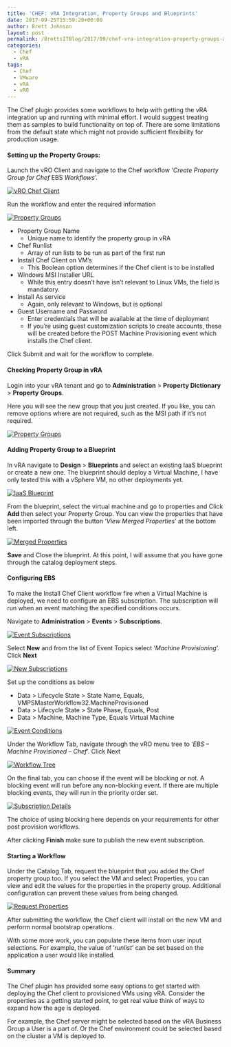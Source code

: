 ```yaml
---
title: 'CHEF: vRA Integration, Property Groups and Blueprints'
date: 2017-09-25T15:59:20+00:00
author: Brett Johnson
layout: post
permalink: /BrettsITBlog/2017/09/chef-vra-integration-property-groups-and-blueprints/
categories:
  - Chef
  - vRA
tags:
  - Chef
  - VMware
  - vRA
  - vRO
---
```


The Chef plugin provides some workflows to help with getting the vRA integration up and running with minimal effort. I would suggest treating them as samples to build functionality on top of. There are some limitations from the default state which might not provide sufficient flexibility for production usage.

#### Setting up the Property Groups:

Launch the vRO Client and navigate to the Chef workflow ‘_Create Property Group for Chef_ EBS _Workflows_’.

[![vRO Chef Client](/assets/images/2017/09/vCO-Chef-client-tree.png)]({{site.url}}/assets/images/2017/09/vCO-Chef-client-tree.png)

Run the workflow and enter the required information

[![Property Groups](/assets/images/2017/09/vRO-Chef-Client-Add-Prop-Groups.png)]({{site.url}}/assets/images/2017/09/vRO-Chef-Client-Add-Prop-Groups.png)

  * Property Group Name 
      * Unique name to identify the property group in vRA
  * Chef Runlist 
      * Array of run lists to be run as part of the first run
  * Install Chef Client on VM’s 
      * This Boolean option determines if the Chef client is to be installed
  * Windows MSI Installer URL 
      * While this entry doesn’t have isn’t relevant to Linux VMs, the field is mandatory.
  * Install As service 
      * Again, only relevant to Windows, but is optional
  * Guest Username and Password 
      * Enter credentials that will be available at the time of deployment
      * If you’re using guest customization scripts to create accounts, these will be created before the POST Machine Provisioning event which installs the Chef client.

Click Submit and wait for the workflow to complete.

#### Checking Property Group in vRA

Login into your vRA tenant and go to **Administration** > **Property Dictionary** > **Property** **Groups**.

Here you will see the new group that you just created. If you like, you can remove options where are not required, such as the MSI path if it’s not required.

[![Property Groups](/assets/images/2017/09/vRA-Chef-client-property-groups.png)]({{site.url}}/assets/images/2017/09/vRA-Chef-client-property-groups.png)

#### Adding Property Group to a Blueprint

In vRA navigate to **Design** > **Blueprints** and select an existing IaaS blueprint or create a new one. The blueprint should deploy a Virtual Machine, I have only tested this with a vSphere VM, no other deployments yet.

[![IaaS Blueprint](/assets/images/2017/09/vRA-IaaS-Blueprint-VM.png)]({{site.url}}/assets/images/2017/09/vRA-IaaS-Blueprint-VM.png)

From the blueprint, select the virtual machine and go to properties and Click **Add** then select your Property Group. You can view the properties that have been imported through the button ‘_View Merged Properties_’ at the bottom left.

[![Merged Properties](/assets/images/2017/09/vRA-Blueprint-merged-properties.png)]({{site.url}}/assets/images/2017/09/vRA-Blueprint-merged-properties.png)

**Save** and Close the blueprint. At this point, I will assume that you have gone through the catalog deployment steps.

#### Configuring EBS

To make the Install Chef Client workflow fire when a Virtual Machine is deployed, we need to configure an EBS subscription. The subscription will run when an event matching the specified conditions occurs.

Navigate to **Administration** > **Events** > **Subscriptions**.

[![Event Subscriptions](/assets/images/2017/09/vRA-event-subs.png)]({{site.url}}/assets/images/2017/09/vRA-event-subs.png)

Select **New** and from the list of Event Topics select ‘_Machine Provisioning_’. Click **Next**

[![New Subscriptions](/assets/images/2017/09/vRA-New-subscription-1.png)]({{site.url}}/assets/images/2017/09/vRA-New-subscription-1.png)

Set up the conditions as below

  * Data > Lifecycle State > State Name, Equals, VMPSMasterWorkflow32.MachineProvisioned
  * Data > Lifecycle State > State Phase, Equals, Post
  * Data > Machine, Machine Type, Equals Virtual Machine

[![Event Conditions](/assets/images/2017/09/vRA-new-subscription-conditions.png)]({{site.url}}/assets/images/2017/09/vRA-new-subscription-conditions.png)

Under the Workflow Tab, navigate through the vRO menu tree to ‘_EBS – Machine Provisioned – Chef_’. Click Next

[![Workflow Tree](/assets/images/2017/09/vRA-Event-subscription-WF-Tree.png)]({{site.url}}/assets/images/2017/09/vRA-Event-subscription-WF-Tree.png)


On the final tab, you can choose if the event will be blocking or not. A blocking event will run before any non-blocking event. If there are multiple blocking events, they will run in the priority order set.

[![Subscription Details](/assets/images/2017/09/vRA-Event-Subscription-Details.png)]({{site.url}}/assets/images/2017/09/vRA-Event-Subscription-Details.png)

The choice of using blocking here depends on your requirements for other post provision workflows.

After clicking **Finish** make sure to publish the new event subscription.

#### Starting a Workflow

Under the Catalog Tab, request the blueprint that you added the Chef property group too. If you select the VM and select Properties, you can view and edit the values for the properties in the property group. Additional configuration can prevent these values from being changed.

[![Request Properties](/assets/images/2017/09/vRA-Request-properties.png)]({{site.url}}/assets/images/2017/09/vRA-Request-properties.png)

After submitting the workflow, the Chef client will install on the new VM and perform normal bootstrap operations.

With some more work, you can populate these items from user input selections. For example, the value of ‘_runlist_’ can be set based on the application a user would like installed.

#### Summary

The Chef plugin has provided some easy options to get started with deploying the Chef client to provisioned VMs using vRA. Consider the properties as a getting started point, to get real value think of ways to expand how the age is deployed.

For example, the Chef server might be selected based on the vRA Business Group a User is a part of. Or the Chef environment could be selected based on the cluster a VM is deployed to.